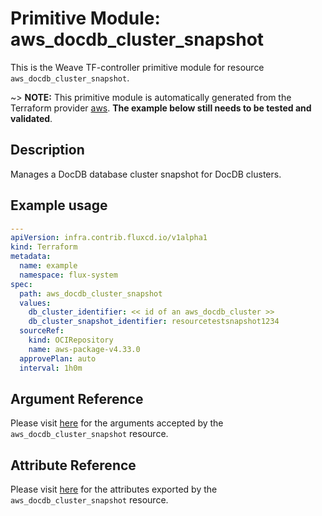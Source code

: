 
# Primitive Module: aws_docdb_cluster_snapshot

This is the Weave TF-controller primitive module for resource `aws_docdb_cluster_snapshot`.

~> **NOTE:** This primitive module is automatically generated from the Terraform provider [aws](https://registry.terraform.io/providers/hashicorp/aws/latest/docs/resources/aws_docdb_cluster_snapshot). **The example below still needs to be tested and validated**.

## Description

Manages a DocDB database cluster snapshot for DocDB clusters.

## Example usage

```yaml
---
apiVersion: infra.contrib.fluxcd.io/v1alpha1
kind: Terraform
metadata:
  name: example
  namespace: flux-system
spec:
  path: aws_docdb_cluster_snapshot
  values:
    db_cluster_identifier: << id of an aws_docdb_cluster >>
    db_cluster_snapshot_identifier: resourcetestsnapshot1234
  sourceRef:
    kind: OCIRepository
    name: aws-package-v4.33.0
  approvePlan: auto
  interval: 1h0m
```

## Argument Reference

Please visit [here](https://registry.terraform.io/providers/hashicorp/aws/4.33.0/docs/resources/iam_policy#argument-reference) for the arguments accepted by the `aws_docdb_cluster_snapshot` resource.

## Attribute Reference

Please visit [here](https://registry.terraform.io/providers/hashicorp/aws/4.33.0/docs/resources/iam_policy#attributes-reference) for the attributes exported by the `aws_docdb_cluster_snapshot` resource.
